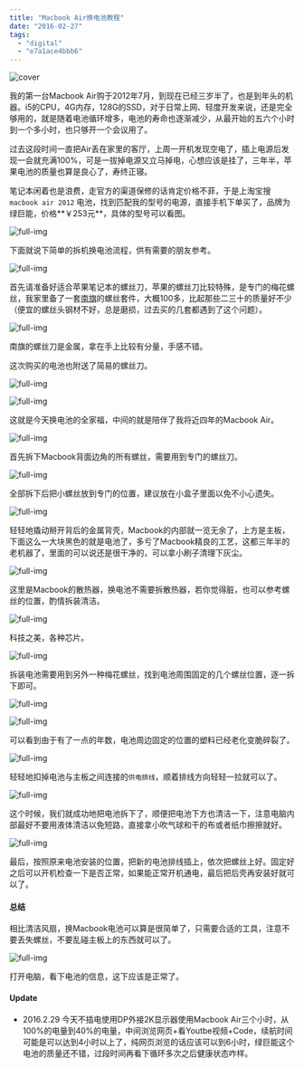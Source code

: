 ```yaml
---
title: "Macbook Air换电池教程"
date: "2016-02-27"
tags: 
  - "digital"
  - "e7a1ace4bbb6"
---
```


![cover](https://static.is26.com/blog/2016/02/macbook/b1.JPG)

我的第一台Macbook Air购于2012年7月，到现在已经三岁半了，也是到年头的机器。i5的CPU，4G内存，128G的SSD，对于日常上网、轻度开发来说，还是完全够用的，就是随着电池循环增多，电池的寿命也逐渐减少，从最开始的五六个小时到一个多小时，也只够开一个会议用了。

过去这段时间一直把Air丢在家里的客厅，上周一开机发现空电了，插上电源后发现一会就充满100%，可是一拔掉电源又立马掉电，心想应该是挂了，三年半，苹果电池的质量也算是良心了，寿终正寝。

笔记本闲着也是浪费，走官方的渠道保修的话肯定价格不菲，于是上淘宝搜`macbook air 2012` 电池，找到匹配我的型号的电源，直接手机下单买了，品牌为绿巨能，价格**￥253元**，具体的型号可以看图。

![full-img](https://static.is26.com/blog/2016/02/macbook/b6.JPG)

下面就说下简单的拆机换电池流程，供有需要的朋友参考。

![full-img](https://static.is26.com/blog/2016/02/macbook/b2.JPG)

首先请准备好适合苹果笔记本的螺丝刀，苹果的螺丝刀比较特殊，是专门的梅花螺丝，我家里备了一套[南旗](https://s.taobao.com/search?initiative_id=tbindexz_20160228&ie=utf8&spm=a21bo.7724922.8452-taobao-item.2&sourceId=tb.index&search_type=item&ssid=s5-e&commend=all&imgfile=&q=%E5%8D%97%E6%97%97&suggest=0_1&_input_charset=utf-8&wq=%E5%8D%97qi&suggest_query=%E5%8D%97qi&source=suggest)的螺丝套件，大概100多，比起那些二三十的质量好不少（便宜的螺丝头钢材不好，总是磨损，过去买的几套都遇到了这个问题）。

![full-img](https://static.is26.com/blog/2016/02/macbook/b3.JPG)

南旗的螺丝刀是金属，拿在手上比较有分量，手感不错。

这次购买的电池也附送了简易的螺丝刀。

![full-img](https://static.is26.com/blog/2016/02/macbook/b7.JPG)

![full-img](https://static.is26.com/blog/2016/02/macbook/b1.JPG)

这就是今天换电池的全家福，中间的就是陪伴了我将近四年的Macbook Air。

![full-img](https://static.is26.com/blog/2016/02/macbook/b4.JPG)

首先拆下Macbook背面边角的所有螺丝，需要用到专门的螺丝刀。

![full-img](https://static.is26.com/blog/2016/02/macbook/b5.JPG)

全部拆下后把小螺丝放到专门的位置，建议放在小盒子里面以免不小心遗失。

![full-img](https://static.is26.com/blog/2016/02/macbook/b8.JPG)

轻轻地撬动掰开背后的金属背壳，Macbook的内部就一览无余了，上方是主板，下面这么一大块黑色的就是电池了，多亏了Macbook精良的工艺，这都三年半的老机器了，里面的可以说还是很干净的，可以拿小刷子清理下灰尘。

![full-img](https://static.is26.com/blog/2016/02/macbook/b9.JPG)

这里是Macbook的散热器，换电池不需要拆散热器，若你觉得脏，也可以参考螺丝的位置，酌情拆装清洁。

![full-img](https://static.is26.com/blog/2016/02/macbook/b10.JPG)

科技之美，各种芯片。

![full-img](https://static.is26.com/blog/2016/02/macbook/b11.JPG)

拆装电池需要用到另外一种梅花螺丝，找到电池周围固定的几个螺丝位置，逐一拆下即可。

![full-img](https://static.is26.com/blog/2016/02/macbook/b12.JPG)

![full-img](https://static.is26.com/blog/2016/02/macbook/b13.JPG)

可以看到由于有了一点的年数，电池周边固定的位置的塑料已经老化变脆碎裂了。

![full-img](https://static.is26.com/blog/2016/02/macbook/b14.JPG)

轻轻地扣掉电池与主板之间连接的`供电排线`，顺着排线方向轻轻一拉就可以了。

![full-img](https://static.is26.com/blog/2016/02/macbook/b15.JPG)

这个时候，我们就成功地把电池拆下了，顺便把电池下方也清洁一下，注意电脑内部最好不要用液体清洁以免短路，直接拿小吹气球和干的布或者纸巾擦擦就好。

![full-img](https://static.is26.com/blog/2016/02/macbook/b17.JPG)

最后，按照原来电池安装的位置，把新的电池排线插上，依次把螺丝上好。固定好之后可以开机检查一下是否正常，如果能正常开机通电，最后把后壳再安装好就可以了。

#### 总结

相比清洁风扇，换Macbook电池可以算是很简单了，只需要合适的工具，注意不要丢失螺丝，不要乱碰主板上的东西就可以了。

![full-img](https://static.is26.com/blog/2016/02/macbook/b18.png)

打开电脑，看下电池的信息，这下应该是正常了。

#### Update

- 2016.2.29 今天不插电使用DP外接2K显示器使用Macbook Air三个小时，从100%的电量到40%的电量，中间浏览网页+看Youtbe视频+Code，续航时间可能是可以达到4小时以上了，纯网页浏览的话应该可以到6小时，绿巨能这个电池的质量还不错，过段时间再看下循环多次之后健康状态咋样。
